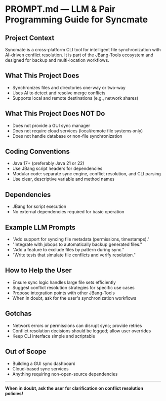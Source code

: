 # PROMPT.md — LLM & Pair Programming Guide for Syncmate

## Project Context

Syncmate is a cross-platform CLI tool for intelligent file synchronization with AI-driven conflict resolution. It is part of the JBang-Tools ecosystem and designed for backup and multi-location workflows.

## What This Project Does

- Synchronizes files and directories one-way or two-way
- Uses AI to detect and resolve merge conflicts
- Supports local and remote destinations (e.g., network shares)

## What This Project Does NOT Do

- Does not provide a GUI sync manager
- Does not require cloud services (local/remote file systems only)
- Does not handle database or non-file synchronization

## Coding Conventions

- Java 17+ (preferably Java 21 or 22)
- Use JBang script headers for dependencies
- Modular code: separate sync engine, conflict resolution, and CLI parsing
- Use clear, descriptive variable and method names

## Dependencies

- JBang for script execution
- No external dependencies required for basic operation

## Example LLM Prompts

- "Add support for syncing file metadata (permissions, timestamps)."
- "Integrate with jobops to automatically backup generated files."
- "Add a feature to exclude files by pattern during sync."
- "Write tests that simulate file conflicts and verify resolution."

## How to Help the User

- Ensure sync logic handles large file sets efficiently
- Suggest conflict resolution strategies for specific use cases
- Propose integration points with other JBang-Tools
- When in doubt, ask for the user's synchronization workflows

## Gotchas

- Network errors or permissions can disrupt sync; provide retries
- Conflict resolution decisions should be logged; allow user overrides
- Keep CLI interface simple and scriptable

## Out of Scope

- Building a GUI sync dashboard
- Cloud-based sync services
- Anything requiring non-open-source dependencies

---

**When in doubt, ask the user for clarification on conflict resolution policies!** 